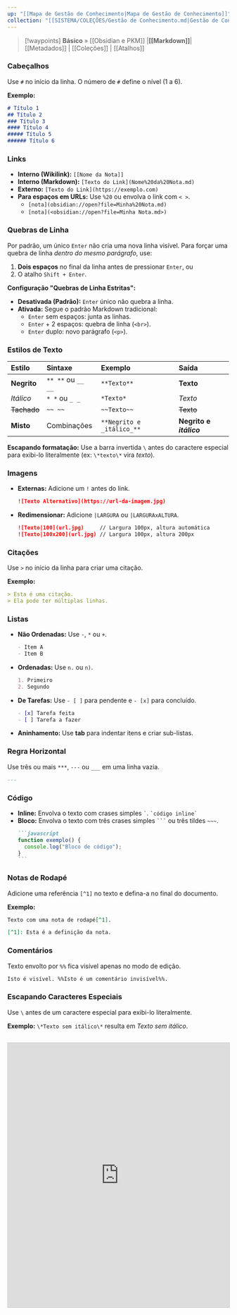 ```yaml
---
up: "[[Mapa de Gestão de Conhecimento|Mapa de Gestão de Conhecimento]]"
collection: "[[SISTEMA/COLEÇÕES/Gestão de Conhecimento.md|Gestão de Conhecimento]]"
---
```

> [!waypoints] **Básico** »  [[Obsidian e PKM]]  |**[[Markdown]]**| [[Metadados]]  | [[Coleções]] | [[Atalhos]]   
### Cabeçalhos

Use `#` no início da linha. O número de `#` define o nível (1 a 6).

**Exemplo:**
```markdown
# Título 1
## Título 2
### Título 3
#### Título 4
##### Título 5
###### Título 6
```


### Links

*   **Interno (Wikilink):** `[[Nome da Nota]]`
*   **Interno (Markdown):** `[Texto do Link](Nome%20da%20Nota.md)`
*   **Externo:** `[Texto do Link](https://exemplo.com)`
*   **Para espaços em URLs:** Use `%20` ou envolva o link com `< >`.
    *   `[nota](obsidian://open?file=Minha%20Nota.md)`
    *   `[nota](<obsidian://open?file=Minha Nota.md>)`


### Quebras de Linha

Por padrão, um único `Enter` não cria uma nova linha visível. Para forçar uma quebra de linha *dentro do mesmo parágrafo*, use:

1.  **Dois espaços** no final da linha antes de pressionar `Enter`, ou
2.  O atalho `Shift + Enter`.

**Configuração "Quebras de Linha Estritas":**
*   **Desativada (Padrão):** `Enter` único não quebra a linha.
*   **Ativada:** Segue o padrão Markdown tradicional:
    *   `Enter` sem espaços: junta as linhas.
    *   `Enter` + 2 espaços: quebra de linha (`<br>`).
    *   `Enter` duplo: novo parágrafo (`<p>`).


### Estilos de Texto

| Estilo      | Sintaxe            | Exemplo                   | Saída                   |
| :---------- | :----------------- | :------------------------ | :---------------------- |
| **Negrito** | `** **` ou `__ __` | `**Texto**`               | **Texto**               |
| *Itálico*   | `* *` ou `_ _`     | `*Texto*`                 | *Texto*                 |
| ~~Tachado~~ | `~~ ~~`            | `~~Texto~~`               | ~~Texto~~               |
| **Misto**   | Combinações        | `**Negrito e _itálico_**` | **Negrito e _itálico_** |

**Escapando formatação:** Use a barra invertida `\` antes do caractere especial para exibi-lo literalmente (ex: `\*texto\*` vira *texto*).

### Imagens

*   **Externas:** Adicione um `!` antes do link.
    ```markdown
    ![Texto Alternativo](https://url-da-imagem.jpg)
    ```
*   **Redimensionar:** Adicione `|LARGURA` ou `|LARGURAxALTURA`.
    ```markdown
    ![Texto|100](url.jpg)     // Largura 100px, altura automática
    ![Texto|100x200](url.jpg) // Largura 100px, altura 200px
    ```

### Citações

Use `>` no início da linha para criar uma citação.

**Exemplo:**
```markdown
> Esta é uma citação.
> Ela pode ter múltiplas linhas.
```

### Listas

*   **Não Ordenadas:** Use `-`, `*` ou `+`.
    ```markdown
    - Item A
    - Item B
    ```
*   **Ordenadas:** Use `n.` ou `n)`.
    ```markdown
    1. Primeiro
    2. Segundo
    ```
*   **De Tarefas:** Use `- [ ]` para pendente e `- [x]` para concluído.
    ```markdown
    - [x] Tarefa feita
    - [ ] Tarefa a fazer
    ```
*   **Aninhamento:** Use **tab** para indentar itens e criar sub-listas.

### Regra Horizontal

Use três ou mais `***`, `---` ou `___` em uma linha vazia.

```markdown
---
```

### Código

*   **Inline:** Envolva o texto com crases simples `` ` ``.
    `` `código inline` ``
*   **Bloco:** Envolva o texto com três crases simples `` ``` `` ou três tildes `~~~`.
    ````markdown
    ```javascript
    function exemplo() {
      console.log("Bloco de código");
    }
    ```
    ````

### Notas de Rodapé

Adicione uma referência `[^1]` no texto e defina-a no final do documento.

**Exemplo:**
```markdown
Texto com uma nota de rodapé[^1].

[^1]: Esta é a definição da nota.
```

### Comentários

Texto envolto por `%%` fica visível apenas no modo de edição.

```markdown
Isto é visível. %%Isto é um comentário invisível%%.
```

### Escapando Caracteres Especiais

Use `\` antes de um caractere especial para exibi-lo literalmente.

**Exemplo:** `\*Texto sem itálico\*` resulta em *Texto sem itálico*.

## 
<iframe 
  src="https://help.obsidian.md/syntax" 
  width="100%" 
  height="600" 
  frameborder="0"
  style="border:1px solid #ccc;">
</iframe>
